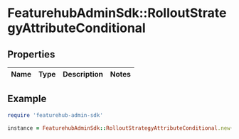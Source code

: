 # FeaturehubAdminSdk::RolloutStrategyAttributeConditional

## Properties

| Name | Type | Description | Notes |
| ---- | ---- | ----------- | ----- |

## Example

```ruby
require 'featurehub-admin-sdk'

instance = FeaturehubAdminSdk::RolloutStrategyAttributeConditional.new()
```

